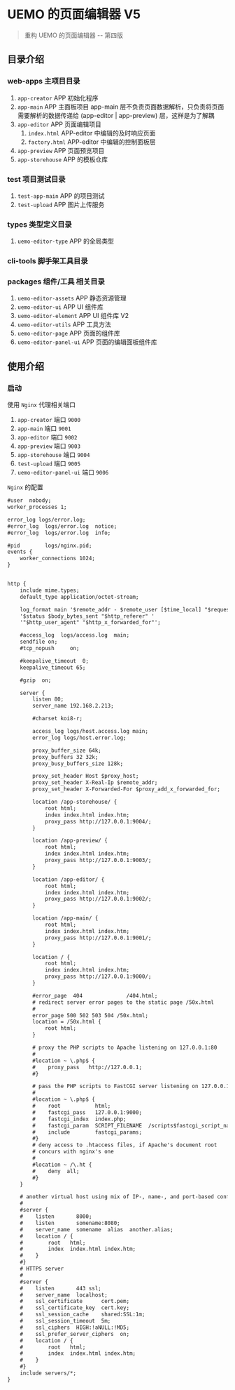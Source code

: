 # UEMO 的页面编辑器 V5

> 重构 UEMO 的页面编辑器 -- 第四版

## 目录介绍

### web-apps 主项目目录

1.  `app-creator` APP 初始化程序
2.  `app-main` APP 主面板项目
    app-main 层不负责页面数据解析，只负责将页面需要解析的数据传递给 (app-editor | app-preview) 层，这样是为了解耦
3.  `app-editor` APP 页面编辑项目
    1.  `index.html` APP-editor 中编辑的及时响应页面
    2.  `factory.html` APP-editor 中编辑的控制面板层
4.  `app-preview` APP 页面预览项目
5.  `app-storehouse` APP 的模板仓库

### test 项目测试目录

1.  `test-app-main` APP 的项目测试
1.  `test-upload` APP 图片上传服务

### types 类型定义目录

1.  `uemo-editor-type` APP 的全局类型

### cli-tools 脚手架工具目录

### packages 组件/工具 相关目录

1.  `uemo-editor-assets` APP 静态资源管理
2.  `uemo-editor-ui` APP UI 组件库
3.  `uemo-editor-element` APP UI 组件库 V2
4.  `uemo-editor-utils` APP 工具方法
5.  `uemo-editor-page` APP 页面的组件库
6.  `uemo-editor-panel-ui` APP 页面的编辑面板组件库

## 使用介绍

### 启动

使用 `Nginx` 代理相关端口

1.  `app-creator` 端口 `9000`
2.  `app-main` 端口 `9001`
3.  `app-editor` 端口 `9002`
4.  `app-preview` 端口 `9003`
5.  `app-storehouse` 端口 `9004`
6.  `test-upload` 端口 `9005`
7.  `uemo-editor-panel-ui` 端口 `9006`

`Nginx` 的配置

```txt
#user  nobody;
worker_processes 1;

error_log logs/error.log;
#error_log  logs/error.log  notice;
#error_log  logs/error.log  info;

#pid        logs/nginx.pid;
events {
    worker_connections 1024;
}


http {
    include mime.types;
    default_type application/octet-stream;

    log_format main '$remote_addr - $remote_user [$time_local] "$request" '
    '$status $body_bytes_sent "$http_referer" '
    '"$http_user_agent" "$http_x_forwarded_for"';

    #access_log  logs/access.log  main;
    sendfile on;
    #tcp_nopush     on;

    #keepalive_timeout  0;
    keepalive_timeout 65;

    #gzip  on;

    server {
        listen 80;
        server_name 192.168.2.213;

        #charset koi8-r;

        access_log logs/host.access.log main;
        error_log logs/host.error.log;

        proxy_buffer_size 64k;
        proxy_buffers 32 32k;
        proxy_busy_buffers_size 128k;

        proxy_set_header Host $proxy_host;
        proxy_set_header X-Real-Ip $remote_addr;
        proxy_set_header X-Forwarded-For $proxy_add_x_forwarded_for;

        location /app-storehouse/ {
            root html;
            index index.html index.htm;
            proxy_pass http://127.0.0.1:9004/;
        }

        location /app-preview/ {
            root html;
            index index.html index.htm;
            proxy_pass http://127.0.0.1:9003/;
        }

        location /app-editor/ {
            root html;
            index index.html index.htm;
            proxy_pass http://127.0.0.1:9002/;
        }

        location /app-main/ {
            root html;
            index index.html index.htm;
            proxy_pass http://127.0.0.1:9001/;
        }

        location / {
            root html;
            index index.html index.htm;
            proxy_pass http://127.0.0.1:9000/;
        }

        #error_page  404              /404.html;
        # redirect server error pages to the static page /50x.html
        #
        error_page 500 502 503 504 /50x.html;
        location = /50x.html {
            root html;
        }

        # proxy the PHP scripts to Apache listening on 127.0.0.1:80
        #
        #location ~ \.php$ {
        #    proxy_pass   http://127.0.0.1;
        #}

        # pass the PHP scripts to FastCGI server listening on 127.0.0.1:9000
        #
        #location ~ \.php$ {
        #    root           html;
        #    fastcgi_pass   127.0.0.1:9000;
        #    fastcgi_index  index.php;
        #    fastcgi_param  SCRIPT_FILENAME  /scripts$fastcgi_script_name;
        #    include        fastcgi_params;
        #}
        # deny access to .htaccess files, if Apache's document root
        # concurs with nginx's one
        #
        #location ~ /\.ht {
        #    deny  all;
        #}
    }

    # another virtual host using mix of IP-, name-, and port-based configuration
    #
    #server {
    #    listen       8000;
    #    listen       somename:8080;
    #    server_name  somename  alias  another.alias;
    #    location / {
    #        root   html;
    #        index  index.html index.htm;
    #    }
    #}
    # HTTPS server
    #
    #server {
    #    listen       443 ssl;
    #    server_name  localhost;
    #    ssl_certificate      cert.pem;
    #    ssl_certificate_key  cert.key;
    #    ssl_session_cache    shared:SSL:1m;
    #    ssl_session_timeout  5m;
    #    ssl_ciphers  HIGH:!aNULL:!MD5;
    #    ssl_prefer_server_ciphers  on;
    #    location / {
    #        root   html;
    #        index  index.html index.htm;
    #    }
    #}
    include servers/*;
}
```
